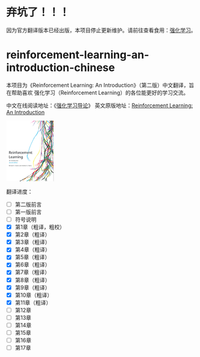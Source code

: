 # 弃坑了！！！

因为官方翻译版本已经出版，本项目停止更新维护。请前往查看食用：[强化学习](https://book.douban.com/subject/34809689/)。

# reinforcement-learning-an-introduction-chinese

本项目为《Reinforcement Learning: An Introduction》（第二版）中文翻译，旨在帮助喜欢
强化学习（Reinforcement Learning）的各位能更好的学习交流。

中文在线阅读地址：《[强化学习导论](https://rl.qiwihui.com)》
英文原版地址：[Reinforcement Learning: An Introduction](http://incompleteideas.net/book/the-book-2nd.html)

![cover](./smallbookcover.gif)

翻译进度：

- [ ] 第二版前言
- [ ] 第一版前言
- [ ] 符号说明
- [x] 第1章（粗译，粗校）
- [x] 第2章（粗译）
- [x] 第3章（粗译）
- [x] 第4章（粗译）
- [x] 第5章（粗译）
- [x] 第6章（粗译）
- [x] 第7章（粗译）
- [x] 第8章（粗译）
- [x] 第9章（粗译）
- [x] 第10章（粗译）
- [x] 第11章（粗译）
- [ ] 第12章
- [ ] 第13章
- [ ] 第14章
- [ ] 第15章
- [ ] 第16章
- [ ] 第17章
